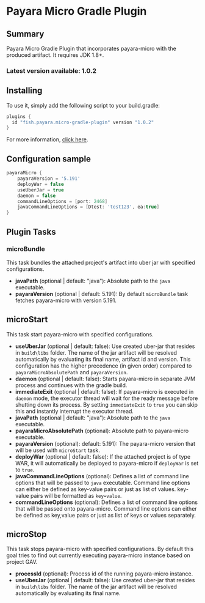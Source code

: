 # Payara Micro Gradle Plugin

## Summary
Payara Micro Gradle Plugin that incorporates payara-micro with the produced artifact. It requires JDK 1.8+.
 
### Latest version available: 1.0.2

## Installing

To use it, simply add the following script to your build.gradle:

```groovy
plugins {
  id "fish.payara.micro-gradle-plugin" version "1.0.2"
}
```

For more information, [click here](https://plugins.gradle.org/plugin/fish.payara.micro-gradle-plugin).

## Configuration sample

```groovy
payaraMicro {
    payaraVersion = '5.191'
    deployWar = false
    useUberJar = true
    daemon = false
    commandLineOptions = [port: 2468]
    javaCommandLineOptions = [Dtest: 'test123', ea:true] 
}
```

## Plugin Tasks

### microBundle
This task bundles the attached project's artifact into uber jar with specified configurations.

- __javaPath__ (optional | default: "java"): Absolute path to the ```java``` executable.
- __payaraVersion__ (optional |  default: 5.191): By default ```microBundle``` task fetches payara-micro with version 5.191.

## microStart
This task start payara-micro with specified configurations.

- __useUberJar__ (optional | default: false): Use created uber-jar that resides in ```build\libs``` folder. The name of the jar artifact will be resolved automatically by evaluating its final name, artifact id and version. This configuration has the higher precedence (in given order) compared to ```payaraMicroAbsolutePath``` and ```payaraVersion```.
- __daemon__ (optional | default: false): Starts payara-micro in separate JVM process and continues with the gradle build.
- __immediateExit__ (optional | default: false): If payara-micro is executed in ```daemon``` mode, the executor thread will wait for the ready message before shutting down its process. By setting ```immediateExit``` to ```true``` you can skip this and instantly interrupt the executor thread. 
- __javaPath__ (optional | default: "java"): Absolute path to the ```java``` executable.
- __payaraMicroAbsolutePath__ (optional): Absolute path to payara-micro executable.
- __payaraVersion__ (optional): default: 5.191): The payara-micro version that will be used with ```microStart``` task.
- __deployWar__ (optional | default: false): If the attached project is of type WAR, it will automatically be deployed to payara-micro if ```deployWar``` is set to ```true```. 
- __javaCommandLineOptions__ (optional): Defines a list of command line options that will be passed to ```java``` executable. Command line options can either be defined as key-value pairs or just as list of values. key-value pairs will be formatted as ``key=value``.
- __commandLineOptions__ (optional): Defines a list of command line options that will be passed onto payara-micro. Command line options can either be defined as key,value pairs or just as list of keys or values separately.


## microStop
This task stops payara-micro with specified configurations. By default this goal tries to find out currently executing payara-micro instance based on project GAV. 

- __processId__ (optional): Process id of the running payara-micro instance.
- __useUberJar__ (optional | default: false): Use created uber-jar that resides in ```build\libs``` folder. The name of the jar artifact will be resolved automatically by evaluating its final name.   
